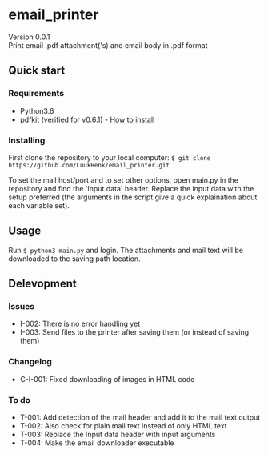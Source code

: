 # email_printer
Version 0.0.1 <br />
Print email .pdf attachment('s) and email body in .pdf format

## Quick start
### Requirements
* Python3.6
* pdfkit (verified for v0.6.1) - [How to install](https://github.com/JazzCore/python-pdfkit)

### Installing
First clone the repository to your local computer: `$ git clone https://github.com/LuukHenk/email_printer.git`

To set the mail host/port and to set other options, open main.py in the repository and find the 'Input data' header. Replace the input data with the setup preferred (the arguments in the script give a quick explaination about each variable set).


## Usage
Run `$ python3 main.py` and login. The attachments and mail text will be downloaded to the saving path location.

## Delevopment
### Issues
* I-002: There is no error handling yet
* I-003: Send files to the printer after saving them (or instead of saving them)

### Changelog
* C-I-001: Fixed downloading of images in HTML code

### To do
* T-001: Add detection of the mail header and add it to the mail text output
* T-002: Also check for plain mail text instead of only HTML text
* T-003: Replace the Input data header with input arguments
* T-004: Make the email downloader executable
